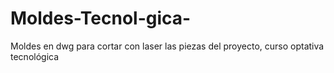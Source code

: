 # Moldes-Tecnol-gica-
Moldes en dwg para cortar con laser las piezas del proyecto, curso optativa tecnológica 
